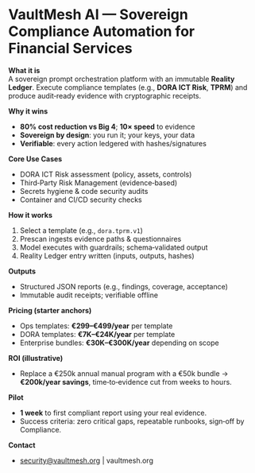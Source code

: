 # VaultMesh AI — Sovereign Compliance Automation for Financial Services

**What it is**  
A sovereign prompt orchestration platform with an immutable **Reality Ledger**. Execute compliance templates (e.g., **DORA ICT Risk**, **TPRM**) and produce audit‑ready evidence with cryptographic receipts.

**Why it wins**
- **80% cost reduction vs Big 4**; **10× speed** to evidence
- **Sovereign by design**: you run it; your keys, your data
- **Verifiable**: every action ledgered with hashes/signatures

**Core Use Cases**
- DORA ICT Risk assessment (policy, assets, controls)
- Third‑Party Risk Management (evidence‑based)
- Secrets hygiene & code security audits
- Container and CI/CD security checks

**How it works**
1. Select a template (e.g., `dora.tprm.v1`)
2. Prescan ingests evidence paths & questionnaires
3. Model executes with guardrails; schema‑validated output
4. Reality Ledger entry written (inputs, outputs, hashes)

**Outputs**
- Structured JSON reports (e.g., findings, coverage, acceptance)
- Immutable audit receipts; verifiable offline

**Pricing (starter anchors)**
- Ops templates: **€299–€499/year** per template
- DORA templates: **€7K–€24K/year** per template
- Enterprise bundles: **€30K–€300K/year** depending on scope

**ROI (illustrative)**
- Replace a €250k annual manual program with a €50k bundle → **€200k/year savings**, time‑to‑evidence cut from weeks to hours.

**Pilot**
- **1 week** to first compliant report using your real evidence.
- Success criteria: zero critical gaps, repeatable runbooks, sign‑off by Compliance.

**Contact**
- security@vaultmesh.org | vaultmesh.org